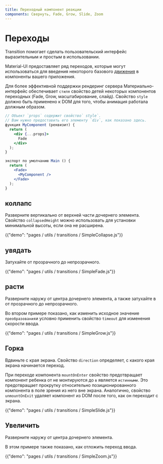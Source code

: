 ```yaml
---
title: Переходный компонент реакции
components: Свернуть, Fade, Grow, Slide, Zoom
---
```

# Переходы

<p class="description">Transition помогает сделать пользовательский интерфейс выразительным и простым в использовании.</p>

Material-UI предоставляет ряд переходов, которые могут использоваться для введения некоторого базового [движения](https://material.io/design/motion/) в компоненты вашего приложения.

Для более эффективной поддержки рендеринг сервера Материально-интерфейс обеспечивает `стиля` свойство детей некоторых компонентов переходных (Fade, Grow, масштабирование, слайд). Свойство `style` должно быть применено к DOM для того, чтобы анимация работала должным образом.

```jsx
// Объект `props` содержит свойство` style`.
// Вам нужно предоставить его элементу `div`, как показано здесь.
функция MyComponent (реквизит) {
  return (
    <div {...props}>
      Fade
    </div>
  );
}

экспорт по умолчанию Main () {
  return (
    <Fade>
      <MyComponent />
    </Fade>
  );
}
```

## коллапс

Разверните вертикально от верхней части дочернего элемента. Свойство `collapsedHeight` можно использовать для установки минимальной высоты, если она не расширена.

{{"demo": "pages / utils / transitions / SimpleCollapse.js"}}

## увядать

Затухайте от прозрачного до непрозрачного.

{{"demo": "pages / utils / transitions / SimpleFade.js"}}

## расти

Разверните наружу от центра дочернего элемента, а также затухайте в от прозрачного до непрозрачного.

Во втором примере показано, как изменить исходное значение `преобразования`и условно применить свойство `timeout` для изменения скорости ввода.

{{"demo": "pages / utils / transitions / SimpleGrow.js"}}

## Горка

Вдвиньте с края экрана. Свойство `direction` определяет, с какого края экрана начинается переход.

При переходе компонента `mountOnEnter` свойство предотвращает компонент ребенка от не монтируются до `в` является `истинными`. Это предотвращает прокрутку относительно позиционированного компонента в поле зрения из него вне экрана. Аналогично, свойство `unmountOnExit` удаляет компонент из DOM после того, как он переходит с экрана.

{{"demo": "pages / utils / transitions / SimpleSlide.js"}}

## Увеличить

Разверните наружу от центра дочернего элемента.

В этом примере также показано, как отложить переход ввода.

{{"demo": "pages / utils / transitions / SimpleZoom.js"}}